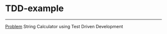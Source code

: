 # TDD-example
---
[Problem](https://osherove.com/tdd-kata-1)
String Calculator using Test Driven Development 

